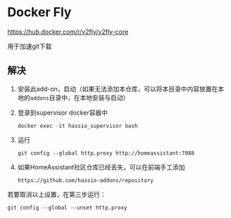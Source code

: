 # Docker Fly 
https://hub.docker.com/r/v2fly/v2fly-core

用于加速git下载
## 解决

1. 安装此add-on，启动（如果无法添加本仓库，可以将本目录中内容放置在本地的`addons`目录中，在本地安装与启动）

2. 登录到supervisor docker容器中

    `docker exec -it hassio_supervisor bash`

3. 运行

    `git config --global http.proxy http://homeassistant:7088`

4. 如果HomeAssistant社区仓库已经丢失，可以在前端手工添加

    `https://github.com/hassio-addons/repository`

若要取消以上设置，在第三步运行：

`git config --global --unset http.proxy`


